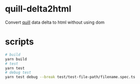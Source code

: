 # quill-delta2html
Convert [quill](https://github.com/quilljs/quill) data delta to html without using dom

# scripts
``` bash 
# build
yarn build
# test
yarn test
# debug test
yarn test debug --break test/test-file-path/filename.spec.ts
```
